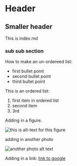 # Header

## Smaller header

This is index.md

### sub sub section

How to make an un-ordereed list:
* first bullet point
* second bullet point
* third bullet point

This is an ordered list:
1. first item in ordered list
2. second item
3. 3rd

Adding in a figure.

![this is alt-text for this figure](https://uiuc-ischool-dataviz.github.io/spring2019online/week04/data/littleCorgiInHat.png)

adding in another photo

![another photo alt text](https://tjeon015.github.io/githubphoto.PNG)

Adding in a link: [link to google](https://google.com)

